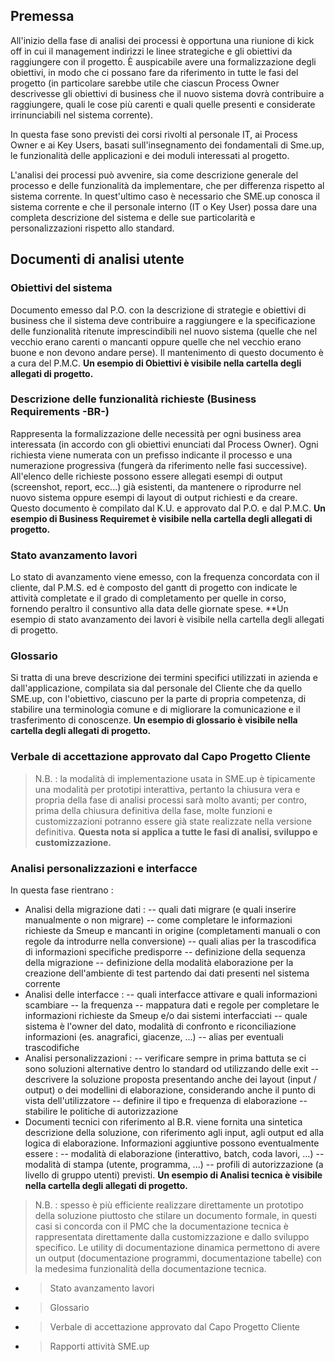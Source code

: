 ## Premessa
All'inizio della fase di analisi dei processi è opportuna una riunione di kick off in cui il management indirizzi le linee strategiche e gli obiettivi da raggiungere con il progetto.
È auspicabile avere una formalizzazione degli obiettivi, in modo che ci possano fare da riferimento in tutte le fasi del progetto (in particolare sarebbe utile che ciascun Process Owner descrivesse gli obiettivi di business che il nuovo sistema dovrà contribuire a raggiungere, quali le cose più carenti e quali quelle presenti e considerate irrinunciabili nel sistema corrente).

In questa fase sono previsti dei corsi rivolti al personale IT, ai Process Owner e ai Key Users, basati sull'insegnamento dei fondamentali di Sme.up, le funzionalità delle applicazioni e dei moduli interessati al progetto.

L'analisi dei processi può avvenire, sia come descrizione generale del processo e delle funzionalità da implementare, che per differenza rispetto al sistema corrente.
In quest'ultimo caso è necessario che SME.up conosca il sistema corrente e che il personale interno (IT o Key User) possa dare una completa descrizione del sistema e delle sue particolarità e personalizzazioni rispetto allo standard.
## Documenti di analisi utente
### Obiettivi del sistema
Documento emesso dal P.O. con la descrizione di strategie e obiettivi di business che il sistema deve contribuire a raggiungere e la specificazione delle funzionalità ritenute imprescindibili nel nuovo sistema (quelle che nel vecchio erano carenti o mancanti oppure quelle che nel vecchio erano buone e non devono andare perse).
Il mantenimento di questo documento è a cura del P.M.C.
**Un esempio di Obiettivi è visibile nella cartella degli allegati di progetto.**

### Descrizione delle funzionalità richieste (Business Requirements -BR-)
Rappresenta la formalizzazione delle necessità per ogni business area interessata (in accordo con gli obiettivi enunciati dal Process Owner).
Ogni richiesta viene numerata con un prefisso indicante il processo e una numerazione progressiva (fungerà da riferimento nelle fasi successive). All'elenco delle richieste possono essere allegati esempi di output (screenshot, report, ecc...) già esistenti, da mantenere o riprodurre nel nuovo sistema oppure esempi di layout di output richiesti e da creare.
Questo documento è compilato dal K.U. e approvato dal P.O. e dal P.M.C.
**Un esempio di Business Requiremet è visibile nella cartella degli allegati di progetto.**

### Stato avanzamento lavori
Lo stato di avanzamento viene emesso, con la frequenza concordata con il cliente, dal P.M.S. ed è composto del gantt di progetto con indicate le attività completate e il grado di completamento per quelle in corso, fornendo peraltro il consuntivo alla data delle giornate spese.
**Un esempio di stato avanzamento dei lavori è visibile nella cartella degli allegati di progetto.

### Glossario
Si tratta di una breve descrizione dei termini specifici utilizzati in azienda e dall'applicazione, compilata sia dal personale del Cliente che da quello SME.up, con l'obiettivo, ciascuno per la parte di propria competenza, di stabilire una terminologia comune e di migliorare la comunicazione e il trasferimento di conoscenze.
**Un esempio di glossario è visibile nella cartella degli allegati di progetto.**

### Verbale di accettazione approvato dal Capo Progetto Cliente
>N.B. :  la modalità di implementazione usata in SME.up è tipicamente una modalità per prototipi interattiva, pertanto la chiusura vera e propria della fase di analisi processi sarà molto avanti; per contro, prima della chiusura definitiva della fase, molte funzioni e customizzazioni potranno essere già state realizzate nella versione definitiva.
**Questa nota si applica a tutte le fasi di analisi, sviluppo e customizzazione.**


### Analisi personalizzazioni e interfacce
In questa fase rientrano : 

- Analisi della migrazione dati : 
-- quali dati migrare (e quali inserire manualmente o non migrare)
-- come completare le informazioni richieste da Smeup e mancanti in origine (completamenti manuali o con regole da introdurre nella conversione)
-- quali alias per la trascodifica di informazioni specifiche predisporre
-- definizione della sequenza della migrazione
-- definizione della modalità elaborazione per la creazione dell'ambiente di test partendo dai dati presenti nel sistema corrente
- Analisi delle interfacce : 
-- quali interfacce attivare e quali informazioni scambiare
-- la frequenza
-- mappatura dati e regole per completare le informazioni richieste da Smeup e/o dai sistemi interfacciati
-- quale sistema è l'owner del dato, modalità di confronto e riconciliazione informazioni (es. anagrafici, giacenze, ...)
-- alias per eventuali trascodifiche
- Analisi personalizzazioni : 
-- verificare sempre in prima battuta se ci sono soluzioni alternative dentro lo standard od utilizzando delle exit
-- descrivere la soluzione proposta presentando anche dei layout (input / output) o dei modellini di elaborazione, considerando anche il punto di vista dell'utilizzatore
-- definire il tipo e frequenza di elaborazione
-- stabilire le politiche di autorizzazione
- Documenti tecnici
con riferimento al B.R. viene fornita una sintetica descrizione della soluzione, con riferimento agli input, agli output ed alla logica di elaborazione.
Informazioni aggiuntive possono eventualmente essere : 
-- modalità di elaborazione (interattivo, batch, coda lavori, ...)
-- modalità di stampa (utente, programma, ...)
-- profili di autorizzazione (a livello di gruppo utenti) previsti.
**Un esempio di Analisi tecnica è visibile nella cartella degli allegati di progetto.**
>N.B. :  spesso è più efficiente realizzare direttamente un prototipo della soluzione piuttosto che stilare un documento formale, in questi casi si concorda con il PMC che la documentazione tecnica è rappresentata direttamente dalla customizzazione e dallo sviluppo specifico.
Le utility di documentazione dinamica permettono di avere un output (documentazione programmi, documentazione tabelle) con la medesima funzionalità della documentazione tecnica.
- >Stato avanzamento lavori
- >Glossario
- >Verbale di accettazione approvato dal Capo Progetto Cliente
- >Rapporti attività SME.up

